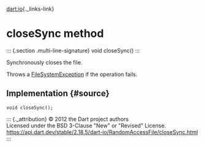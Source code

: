 [dart:io](../../dart-io/dart-io-library){._links-link}

closeSync method
================

::: {.section .multi-line-signature}
void closeSync()
:::

Synchronously closes the file.

Throws a [FileSystemException](../filesystemexception-class) if the
operation fails.

Implementation {#source}
--------------

``` {.language-dart data-language="dart"}
void closeSync();
```

::: {._attribution}
© 2012 the Dart project authors\
Licensed under the BSD 3-Clause \"New\" or \"Revised\" License.\
<https://api.dart.dev/stable/2.18.5/dart-io/RandomAccessFile/closeSync.html>
:::
